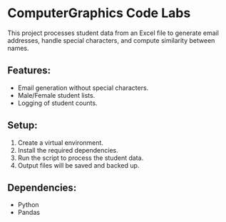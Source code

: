 # ComputerGraphics Code Labs
This project processes student data from an Excel file to generate email addresses, handle special characters, and compute similarity between names.

## Features:
- Email generation without special characters.
- Male/Female student lists.
- Logging of student counts.

## Setup:
1. Create a virtual environment.
2. Install the required dependencies.
3. Run the script to process the student data.
4. Output files will be saved and backed up.

## Dependencies:
- Python
- Pandas
